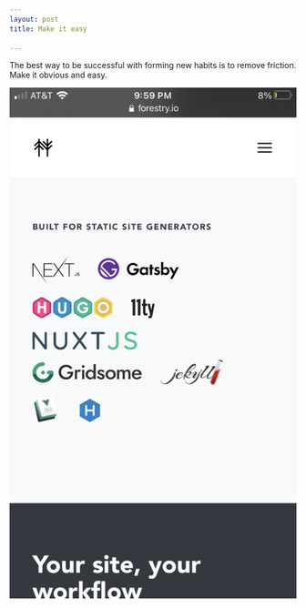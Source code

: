 ```yaml
---
layout: post
title: Make it easy

---
```

The best way to be successful with forming new habits is to remove friction. Make it obvious and easy. 

![](/uploads/72fb58fc-99b5-4ce5-935d-b6385c509140.png)